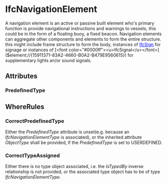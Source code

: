 # IfcNavigationElement

A navigation element is an active or passive built element who's primary function is provide navigational instructions and warnings to vessels, this could be in the form of a floating buoy, a fixed beacon.
Navigation elements can aggregate other components and elements to form the entire structure. this might include frame structure to form the body, instances of [<font color="#0000ff"><u>IfcSign</u></font>]($element://{4BE0513F-EDAF-4911-92C7-421EA6CD62A3}) for signage or instances of [<font color="#0000ff"><u>IfcSignal</u></font>]($element://{15911371-83A2-4660-B0A2-B479E9560615}) for supplementary lights an/or sound signals.

## Attributes

### PredefinedType


## WhereRules

### CorrectPredefinedType
Either the _PredefinedType_ attribute is unset(e.g. because an _IfcNavigationElementType_ is associated), or the inherited attribute _ObjectType_ shall be provided, if the _PredefinedType_ is set to USERDEFINED.

### CorrectTypeAssigned
Either there is no type object associated, i.e. the _IsTypedBy_ inverse relationship is not provided, or the associated type object has to be of type _IfcNavigationElementType_.

